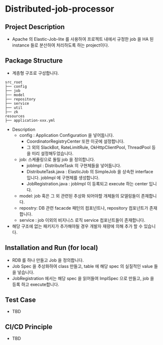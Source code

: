 # Distributed-job-processor

## Project Description
- Apache 의 Elastic-Job-lite 를 사용하여 프로젝트 내에서 규정한 job 을 HA 된 instance 들로 분산하여 처리하도록 하는 project이다.

## Package Structure
- 계층형 구조로 구성합니다.
```
src_root
├── config
├── job
├── model
├── repository
├── service
├── util
├── zk
resources
├── application-xxx.yml
```
  
- Description
    - config : Application Configuration 을 넣어둡니다. 
      - CoordinatorRegistryCenter 또한 이곳에 설정합니다.
      - 그 외의 SlackBot, RateLimitRule, OkHttpClientPool, ThreadPool 등을 미리 설정해두었습니다. 
    - job: 스케쥴링으로 돌릴 job 을 정의합니다.
      - jobImpl : DistributeTask 의 구현체들을 넣어둡니다.
      - DistributeTask.java : ElasticJob 의 SimpleJob 을 상속한 interface 입니다. jobImpl 에 구현체를 생성합니다.
      - JobRegistration.java : jobImpl 이 등록되고 execute 하는 center 입니다.
    - model: job 혹은 그 외 관련된 추상화 되어야할 개체들의 모델링들이 존재합니다.
    - repostry: DB 관련 facacde 패턴의 컴포넌트나, repository 컴포넌트가 존재합니다.
    - service : job 이외의 비지니스 로직 service 컴포넌트들이 존재합니다.    
- 해당 구조에 없는 패키지가 추가해야될 경우 개발자 재량에 의해 추가 할 수 있습니다. 

## Installation and Run (for local)
- RDB 를 하나 만들고 Job 을 정의합니다. 
- Job Spec 을 추상화하여 class 만들고, table 에 해당 spec 의 실질적인 value 들을 넣습니다.
- JobRegistration 에서는 해당 spec 을 읽어들여 ImplSpec 으로 만들고, job 을 등록 하고 execute합니다.
  

## Test Case
- TBD

## CI/CD Principle
- TBD